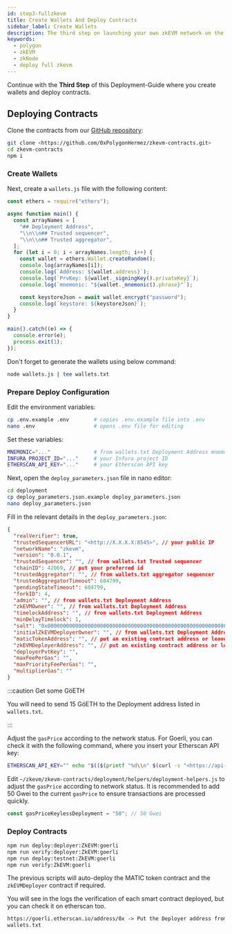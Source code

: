 ```yaml
---
id: step3-fullzkevm
title: Create Wallets And Deploy Contracts
sidebar_label: Create Wallets
description: The third step on launching your own zkEVM network on the Goerli testnet.
keywords:
  - polygon
  - zkEVM
  - zkNode
  - deploy full zkevm
---
```


Continue with the **Third Step** of this Deployment-Guide where you create wallets and deploy contracts.

## Deploying Contracts

Clone the contracts from our [GitHub repository](https://github.com/0xPolygonHermez/zkevm-contracts):

```bash
git clone <https://github.com/0xPolygonHermez/zkevm-contracts.git>
cd zkevm-contracts
npm i
```

### Create Wallets

Next, create a `wallets.js` file with the following content:

```js
const ethers = require("ethers");

async function main() {
  const arrayNames = [
    "## Deployment Address",
    "\\n\\n## Trusted sequencer",
    "\\n\\n## Trusted aggregator",
  ];
  for (let i = 0; i < arrayNames.length; i++) {
    const wallet = ethers.Wallet.createRandom();
    console.log(arrayNames[i]);
    console.log(`Address: ${wallet.address}`);
    console.log(`PrvKey: ${wallet._signingKey().privateKey}`);
    console.log(`mnemonic: "${wallet._mnemonic().phrase}"`);

    const keystoreJson = await wallet.encrypt("password");
    console.log(`keystore: ${keystoreJson}`);
  }
}

main().catch((e) => {
  console.error(e);
  process.exit(1);
});
```

Don't forget to generate the wallets using below command:

```bash
node wallets.js | tee wallets.txt
```

### Prepare Deploy Configuration

Edit the environment variables:

```bash
cp .env.example .env        # copies .env.example file into .env
nano .env                   # opens .env file for editing
```

Set these variables:

```bash
MNEMONIC="..."              # from wallets.txt Deployment Address mnemonic
INFURA_PROJECT_ID="..."     # your Infura project ID
ETHERSCAN_API_KEY="..."     # your Etherscan API key
```

Next, open the `deploy_parameters.json` file in nano editor:

```bash
cd deployment
cp deploy_parameters.json.example deploy_parameters.json
nano deploy_parameters.json
```

Fill in the relevant details in the `deploy_parameters.json`:

```json
{
  "realVerifier": true,
  "trustedSequencerURL": "<http://X.X.X.X:8545>", // your public IP
  "networkName": "zkevm",
  "version": "0.0.1",
  "trustedSequencer": "", // from wallets.txt Trusted sequencer
  "chainID": 42069, // put your preferred id
  "trustedAggregator": "", // from wallets.txt aggregator sequencer
  "trustedAggregatorTimeout": 604799,
  "pendingStateTimeout": 604799,
  "forkID": 4,
  "admin": "", // from wallets.txt Deployment Address
  "zkEVMOwner": "", // from wallets.txt Deployment Address
  "timelockAddress": "", // from wallets.txt Deployment Address
  "minDelayTimelock": 1,
  "salt": "0x0000000000000000000000000000000000000000000000000000000000000000",
  "initialZkEVMDeployerOwner": "", // from wallets.txt Deployment Address
  "maticTokenAddress": "", // put an existing contract address or leave it empty to auto-deploy a new contract
  "zkEVMDeployerAddress": "", // put an existing contract address or leave it empty to auto-deploy a new contract
  "deployerPvtKey": "",
  "maxFeePerGas": "",
  "maxPriorityFeePerGas": "",
  "multiplierGas": ""
}
```

:::caution Get some GöETH

You will need to send 15 GöETH to the Deployment address listed in `wallets.txt`.

:::

Adjust the `gasPrice` according to the network status. For Goerli, you can check it with the following command, where you insert your Etherscan API key:

```bash
ETHERSCAN_API_KEY="" echo "$(($(printf "%d\\n" $(curl -s "<https://api-goerli.etherscan.io/api?module=proxy&action=eth_gasPrice&apikey=$ETHERSCAN_API_KEY>" | jq -r .result))/1000000000)) Gwei"
```

Edit `~/zkevm/zkevm-contracts/deployment/helpers/deployment-helpers.js` to adjust the `gasPrice` according to network status. It is recommended to add 50 Gwei to the current `gasPrice` to ensure transactions are processed quickly.

```js
const gasPriceKeylessDeployment = "50"; // 50 Gwei
```

### Deploy Contracts

```bash
npm run deploy:deployer:ZkEVM:goerli
npm run verify:deployer:ZkEVM:goerli
npm run deploy:testnet:ZkEVM:goerli
npm run verify:ZkEVM:goerli
```

The previous scripts will auto-deploy the MATIC token contract and the `zkEVMDeployer` contract if required.

You will see in the logs the verification of each smart contract deployed, but you can check it on etherscan too.

```html
https://goerli.etherscan.io/address/0x -> Put the Deployer address from
wallets.txt
```
